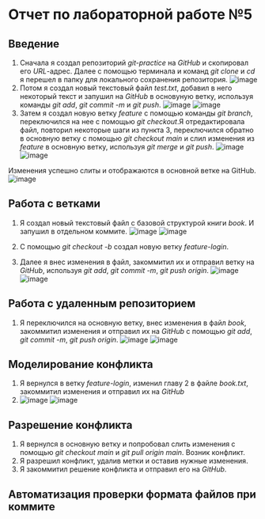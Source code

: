 # Отчет по лабораторной работе №5
## Введение
1. Сначала я создал репозиторий _git-practice_ на _GitHub_ и скопировал его _URL_-адрес. Далее с помощью терминала и команд _git clone_ и _cd_ я перешел в папку для локального сохранения репозитория.
![image](https://github.com/Andrzakourcev/git-practice/assets/144477949/accd2ce2-5b31-40b8-8dc1-99fc7daa9330)
3. Потом я создал новый текстовый файл _test.txt_, добавил в него некоторый текст и запушил на _GitHub_ в основуную ветку, используя команды _git add_, _git commit -m_ и _git push_.
![image](https://github.com/Andrzakourcev/git-practice/assets/144477949/1ffc178d-2b25-496a-8e4b-27951a7e579a)
![image](https://github.com/Andrzakourcev/git-practice/assets/144477949/6370c231-c393-42a7-8904-2c68f8908a35)
5. Затем я создал новую ветку _feature_ с помощью команды _git branch_, переключился на нее с помощью _git checkout_.Я отредактировала файл, повторил некоторые шаги из пункта 3, переключился обратно в основную ветку с помощью _git checkout main_ и слил изменения из _feature_ в основную ветку, используя _git merge_ и _git push_.
![image](https://github.com/Andrzakourcev/git-practice/assets/144477949/83cd7154-317d-4a05-b9ff-5a2fc2d92936)
![image](https://github.com/Andrzakourcev/git-practice/assets/144477949/ba38b7c8-8fa5-482f-aea2-b71ed52b9071)

Изменения успешно слиты и отображаются в основной ветке на GitHub. 
![image](https://github.com/Andrzakourcev/git-practice/assets/144477949/908141be-aa70-4e23-b614-0b1a2cd8479c)

## Работа с ветками
1. Я создал новый текстовый файл с базовой структурой книги _book_. И запушил в отдельном коммите.
![image](https://github.com/Andrzakourcev/git-practice/assets/144477949/a4ab3e35-d09a-4c72-bff3-98f83d627bba)
![image](https://github.com/Andrzakourcev/git-practice/assets/144477949/fb6818c5-8399-42e0-9293-81e638a41320)

2. С помощью _git checkout -b_ создал новую ветку _feature-login_.
3. Далее я внес изменения в файл, закоммитил их и отправил ветку на _GitHub_, используя _git add_, _git commit -m_, _git push origin_.
![image](https://github.com/Andrzakourcev/git-practice/assets/144477949/3c0b8deb-d67a-4c78-a384-8016babbfa2c)
![image](https://github.com/Andrzakourcev/git-practice/assets/144477949/863b46ba-fcea-43ea-a54f-79d0498abb0e)

## Работа с удаленным репозиторием
1. Я переключился на основную ветку, внес изменения в файл _book_, закоммитил изменения и отправил их на _GitHub_ с помощью _git add_, _git commit -m_, _git push origin_.
![image](https://github.com/Andrzakourcev/git-practice/assets/144477949/3bcd1767-f22b-4450-9327-a609dc9a5b4c)
![image](https://github.com/Andrzakourcev/git-practice/assets/144477949/16c22183-f8e9-4210-85fb-0da6fc29a72a)

## Моделирование конфликта
1. Я вернулся в ветку _feature-login_, изменил главу 2 в файле _book.txt_, закоммитил изменения и отправил их на _GitHub_
2. ![image](https://github.com/Andrzakourcev/git-practice/assets/144477949/3224fded-51bc-41d5-acd0-a0c06626c1fb)
![image](https://github.com/Andrzakourcev/git-practice/assets/144477949/1386d363-586b-4cd2-a1d9-f0ff348ae2d7)

## Разрешение конфликта
1. Я вернулся в основную ветку и попробовал слить изменения с помощью _git checkout main_ и _git pull origin main_. Возник конфликт.
2. Я разрешил конфликт, удалив метки и оставив нужные изменения.
3. Я закоммитил решение конфликта и отправил его на _GitHub_.

## Автоматизация проверки формата файлов при коммите



